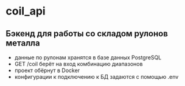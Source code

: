 # coil_api

## Бэкенд для работы со складом рулонов металла

- данные по рулонам хранятся в базе данных PostgreSQL
- GET /coil берёт на вход комбинацию диапазонов
- проект обёрнут в Docker
- конфигурации к подключению к БД задаются с помощью .env
